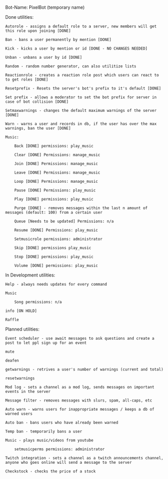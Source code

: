 Bot-Name: PixelBot (temporary name)

Done utilities:
    
    Autorole - assigns a default role to a server, new members will get this role upon joining [DONE]

    Ban - bans a user permanently by mention [DONE]
    
    Kick - kicks a user by mention or id [DONE - NO CHANGES NEEDED]

    Unban - unbans a user by id [DONE]

    Random - random number generator, can also utilitize lists

    Reactionrole - creates a reaction role post which users can react to to get roles [DONE]

    Resetprefix - Resets the server's bot's prefix to it's default [DONE]

    Set prefix - allows a moderator to set the bot prefix for server in case of bot collision [DONE]

    Setmaxwarnings - changes the default maximum warnings of the server [DONE]

    Warn - warns a user and records in db, if the user has over the max warnings, ban the user [DONE]

    Music:
        
        Back [DONE] permissions: play_music

        Clear [DONE] Permissions: manage_music

        Join [DONE] Permissions: manage_music

        Leave [DONE] Permissions: manage_music

        Loop [DONE] Permissions: manage_music

        Pause [DONE] Permissions: play_music

        Play [DONE] permissions: play_music

        Purge [DONE] - removes messages within the last n amount of messages (default: 100) from a certain user

        Queue [Needs to be updated] Permissions: n/a

        Resume [DONE] Permissions: play_music

        Setmusicrole permissions: administrator

        Skip [DONE] permissions play_music

        Stop [DONE] permissions: play_music

        Volume [DONE] permissions: play_music

In Development utilities:

    Help - always needs updates for every command

    Music

        Song permissions: n/a

    info [ON HOLD]

    Raffle
    
Planned utilities:

    Event scheduler - use await messages to ask questions and create a post to let ppl sign up for an event

    mute

    deafen

    getwarnings - retrives a user's number of warnings (current and total)

    resetwarnings

    Mod log - sets a channel as a mod log, sends messages on important events in the server

    Message filter - removes messages with slurs, spam, all-caps, etc
    
    Auto warn - warns users for inappropriate messages / keeps a db of warned users
    
    Auto ban - bans users who have already been warned
    
    Temp ban - temporarily bans a user
    
    Music - plays music/videos from youtube

        setmusicperms permissions: administrator
    
    Twitch integration - sets a channel as a twitch announcements channel, anyone who goes online will send a message to the server

    Checkstock - checks the price of a stock
    
